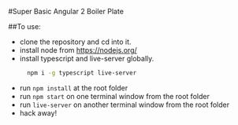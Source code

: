 #Super Basic Angular 2 Boiler Plate

##To use:
- clone the repository and cd into it.
- install node from https://nodejs.org/
- install typescript and live-server globally.
  ```bash
    npm i -g typescript live-server
  ```
- run ```npm install``` at the root folder
- run ```npm start``` on one terminal window from the root folder
- run ```live-server``` on another terminal window from the root folder
- hack away!

